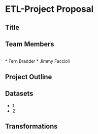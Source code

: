 # ETL-Project Proposal

## Title


## Team Members
<br>
* Fern Bradder
* Jimmy Faccioli

## Project Outline


## Datasets

* 1
* 2


## Transformations